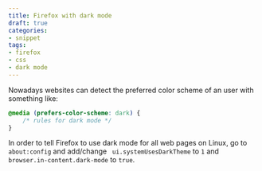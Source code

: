 ```yaml
---
title: Firefox with dark mode
draft: true
categories:
- snippet
tags:
- firefox
- css
- dark mode
---
```


Nowadays websites can detect the preferred color scheme of an user with something like:

```css
@media (prefers-color-scheme: dark) {
    /* rules for dark mode */
}
```

In order to tell Firefox to use dark mode for all web pages on Linux, go to `about:config` and add/change ` ui.systemUsesDarkTheme` to `1` and `browser.in-content.dark-mode` to `true`.
